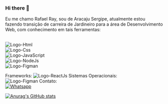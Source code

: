 ### Hi there 👋

Eu me chamo Rafael Ray, sou de Aracaju Sergipe, atualmente estou fazendo transição de carreira de Jardineiro para a área de Desenvolvimento Web, com conhecimento em tais ferramentas:
<br>
<br>
<p>
<img src="https://img.shields.io/badge/HTML5-E34F26?style=for-the-badge&logo=html5&logoColor=white" alt="Logo-Html" />
<br>
<img src="https://img.shields.io/badge/CSS3-1572B6?style=for-the-badge&logo=css3&logoColor=white" alt="Logo-Css" />
<br>
<img src="https://img.shields.io/badge/JavaScript-F7DF1E?style=for-the-badge&logo=javascript&logoColor=black" alt="Logo-JavaScript" />  
<br>
<img src="https://img.shields.io/badge/Node.js-43853D?style=for-the-badge&logo=node.js&logoColor=white" alt="Logo-NodeJs" />  
<br>
<img src="https://img.shields.io/badge/Figma-F24E1E?style=for-the-badge&logo=figma&logoColor=white" alt="Logo-Figman" />  
</p>
Frameworks:
<img src="https://img.shields.io/badge/React-20232A?style=for-the-badge&logo=react&logoColor=61DAFB" alt="Logo-ReactJs" /> 
Sistemas Operacionais:
<br>
<img src="https://img.shields.io/badge/Windows-0078D6?style=for-the-badge&logo=windows&logoColor=white" alt="Logo-Figman"  alt="Logo-Figman" />
Contato:
<br>
<a href="https://wa.me/5579996851292" target="_blank" alt="Fale comigo"><img src="https://img.shields.io/badge/WhatsApp-25D366?style=for-the-badge&logo=whatsapp&logoColor=white"  alt="Whatsapp" /></a>

[![Anurag's GitHub stats](https://github-readme-stats.vercel.app/api?username=RafaelRay0)](https://github.com/anuraghazra/github-readme-stats)


